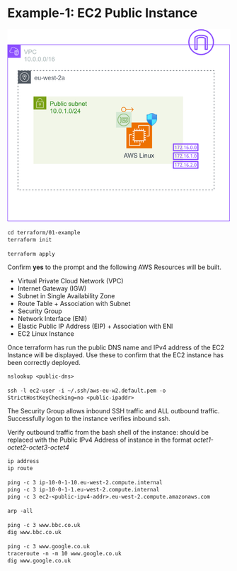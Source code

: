 # Example-1: EC2 Public Instance

![EX01](example-01.drawio.svg)

```
cd terraform/01-example
terraform init

terraform apply
```
Confirm **yes** to the prompt and the following AWS Resources will be built.

- Virtual Private Cloud Network (VPC)
- Internet Gateway (IGW)
- Subnet in Single Availability Zone
- Route Table + Association with Subnet
- Security Group
- Network Interface (ENI)
- Elastic Public IP Address (EIP) + Association with ENI
- EC2 Linux Instance

Once terraform has run the public DNS name and IPv4 address of the EC2 Instance will be displayed. Use these to confirm that the EC2 instance has been correctly deployed.
 

```
nslookup <public-dns>

ssh -l ec2-user -i ~/.ssh/aws-eu-w2.default.pem -o StrictHostKeyChecking=no <public-ipaddr>
```

The Security Group allows inbound SSH traffic and ALL outbound traffic. Successfully logon to the instance verifies inbound ssh. 

Verify outbound traffic from the bash shell of the instance: <public-ipv4-addr> should be replaced with the Public IPv4 Address of instance in the format *octet1-octet2-octet3-octet4*   

```
ip address
ip route

ping -c 3 ip-10-0-1-10.eu-west-2.compute.internal
ping -c 3 ip-10-0-1-1.eu-west-2.compute.internal
ping -c 3 ec2-<public-ipv4-addr>.eu-west-2.compute.amazonaws.com

arp -all

ping -c 3 www.bbc.co.uk
dig www.bbc.co.uk

ping -c 3 www.google.co.uk
traceroute -n -m 10 www.google.co.uk
dig www.google.co.uk
```
